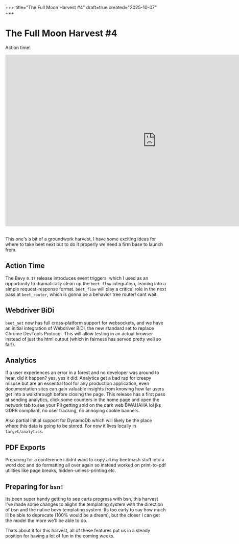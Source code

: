 +++
title="The Full Moon Harvest #4"
draft=true
created="2025-10-07"
+++

# The Full Moon Harvest #4

Action time!

<iframe width="941" height="538" src="https://www.youtube.com/embed/yI9tuBsrW1M" title="Full Moon Harvest #4 | Action Time" frameborder="0" allow="accelerometer; autoplay; clipboard-write; encrypted-media; gyroscope; picture-in-picture; web-share" referrerpolicy="strict-origin-when-cross-origin" allowfullscreen></iframe>



<br/>
<br/>

This one's a bit of a groundwork harvest, I have some exciting ideas for where to take beet next but to do it properly we need a firm base to launch from.

## Action Time

The Bevy `0.17` release introduces event triggers, which I used as an opportunity to dramatically clean up the `beet_flow` integration, leaning into a simple request-response format. `beet_flow` will play a critical role in the next pass at `beet_router`, which is gonna be a behavior tree router! cant wait.


## Webdriver BiDi

`beet_net` now has full cross-platform support for websockets, and we have an initial integration of Webdriver BiDi, the new standard set to replace Chrome DevTools Protocol. This will allow testing in an actual browser instead of just the html output (which in fairness has served pretty well so far!).

## Analytics

If a user experiences an error in a forest and no developer was around to hear, did it happen? yes, yes it did.
Analytics get a bad rap for creepy misuse but are an essential tool for any production application, even documentation sites can gain valuable insights from knowing how far users get into a walkthrough before closing the page.
This release has a first pass at sending analytics, click some counters in the home page and open the network tab to see your PII getting sold on the dark web BWAHAHA lol jks GDPR compliant, no user tracking, no annoying cookie banners.

Also partial initial support for DynamoDb which will likely be the place where this data is going to be stored. For now it lives locally in `target/analytics`.

## PDF Exports

Preparing for a conference i didnt want to copy all my beetmash stuff into a word doc and do formatting all over again so instead worked on print-to-pdf utilities like page breaks, hidden-unless-printing etc.


## Preparing for `bsn!`

Its been super handy getting to see carts progress with bsn, this harvest I've made some changes to alighn the templating system with the direction of bsn and the native bevy templating system. Its too early to say how much ill be able to deprecate (100% would be a dream), but the closer I can get the model the more we'll be able to do.

Thats about it for this harvest, all of these features put us in a steady position for having a lot of fun in the coming weeks.
